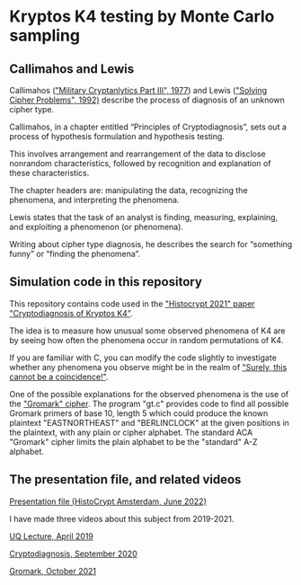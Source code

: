 # Kryptos K4 testing by Monte Carlo sampling

## Callimahos and Lewis

Callimahos (["Military Cryptanlytics Part III", 1977](https://www.governmentattic.org/41docs/NSAmilitaryCryptalyticsPt3_1977.pdf)) and Lewis (["Solving Cipher Problems", 1992)](https://archive.org/details/solving-cipher-problems.-frank-l-lewis.-c-58_202203) describe the process of diagnosis of an unknown cipher type.

Callimahos, in a chapter entitled “Principles of Cryptodiagnosis”, sets out a process of hypothesis formulation and hypothesis testing.

This involves arrangement and rearrangement of the data to disclose nonrandom characteristics, followed by recognition and explanation of these characteristics.

The chapter headers are: manipulating the data, recognizing the phenomena, and interpreting the phenomena. 

Lewis states that the task of an analyst is finding, measuring, explaining, and exploiting a phenomenon (or phenomena). 

Writing about cipher type diagnosis, he describes the search for “something funny” or “finding the phenomena”.

## Simulation code in this repository

This repository contains code used in the ["Histocrypt 2021" paper "Cryptodiagnosis of Kryptos K4"](https://ecp.ep.liu.se/index.php/histocrypt/article/view/153).

The idea is to measure how unusual some observed phenomena of K4 are by seeing how often the phenomena occur in random permutations of K4.

If you are familiar with C, you can modify the code slightly to investigate whether any phenomena you observe might be in the realm of ["Surely, this cannot be a coincidence!"](http://codebook.org/codebook_solution.pdf).

One of the possible explanations for the observed phenomena is the use of the ["Gromark" cipher](https://www.cryptogram.org/downloads/aca.info/ciphers/Gromark.pdf). The program "gt.c" provides code to find all possible Gromark primers of base 10, length 5 which could produce the known plaintext "EASTNORTHEAST" and "BERLINCLOCK" at the given positions in the plaintext, with any plain or cipher alphabet. The standard ACA "Gromark" cipher limits the plain alphabet to be the "standard" A-Z alphabet.

## The presentation file, and related videos

[Presentation file (HistoCrypt Amsterdam, June 2022)](http://elvumgar.fea.st.user.fm/presentations/2022-06-21%20cryptodiagnosis_of_k4.pdf)

I have made three videos about this subject from 2019-2021.

[UQ Lecture, April 2019](https://vimeo.com/342900905)

[Cryptodiagnosis, September 2020](https://vimeo.com/461631245)

[Gromark, October 2021](https://vimeo.com/623038634)

